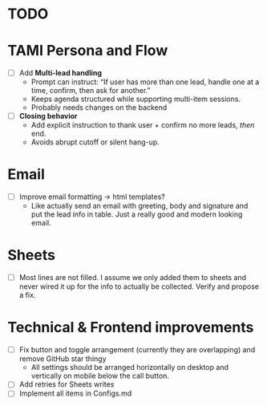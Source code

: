 # TODO

# TAMI Persona and Flow

- [ ]  Add **Multi-lead handling**
    - Prompt can instruct: “If user has more than one lead, handle one at a time, confirm, then ask for another.”
    - Keeps agenda structured while supporting multi-item sessions.
    - Probably needs changes on the backend
- [ ]  **Closing behavior**
    - Add explicit instruction to thank user + confirm no more leads, *then* end.
    - Avoids abrupt cutoff or silent hang-up.

# Email

- [ ]  Improve email formatting → html templates?
    - Like actually send an email with greeting, body and signature and put the lead info in table. Just a really good and modern looking email.

# Sheets

- [ ]  Most lines are not filled. I assume we only added them to sheets and never wired it up for the info to actually be collected. Verify and propose a fix.

# Technical & Frontend improvements

- [ ]  Fix button and toggle arrangement (currently they are overlapping) and remove GitHub star thingy
    - All settings should be arranged horizontally on desktop and vertically on mobile below the call button.
- [ ]  Add retries for Sheets writes
- [ ]  Implement all items in Configs.md